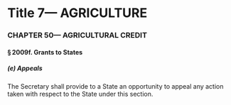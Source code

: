 
# Title 7— AGRICULTURE
### CHAPTER 50— AGRICULTURAL CREDIT
#### § 2009f. Grants to States
##### (e) Appeals

The Secretary shall provide to a State an opportunity to appeal any action taken with respect to the State under this section.
